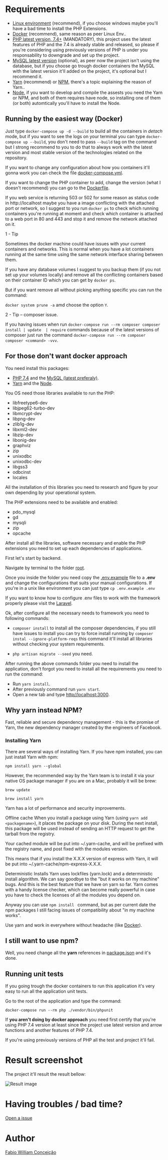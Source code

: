 # Requirements

- [Linux environment](https://www.linux.org/) (recommend), if you choose windows maybe you'll have a bad time to install the PHP Extensions.
- [Docker](https://www.docker.com/) (recommend), same reason as peer Linux Env..
- [PHP latest version, 7.4+](https://www.php.net/) (MANDATORY), this project uses the latest features of PHP and the 7.4 is already stable and released, so please 
if you're considering using previously versions of PHP is under you responsability to downgrade and set up the project.
- [MySQL latest version](https://www.mysql.com/) (optional), as peer now the project isn't using the database, but if you choose go trough docker containers the MySQL with the latest version it'll added on the project, it's optional but I recommend it.
- [Yarn](https://yarnpkg.com/lang/en/) (recommend) or [NPM](https://www.npmjs.com/), there's a topic explaining the reason of Yarn..
- [Node](https://nodejs.org/en/), if you want to develop and compile the assests you need the Yarn or NPM, and both of them requires have node, so installing one of them (or both) automtically you'll have to install the Node.

## Running by the easiest way (Docker)

Just type ```docker-compose up -d --build``` to build all the containers 
in *detach* mode, but if you want to see the logs on your terminal you can type 
``docker-compose up --build``, you don't need to pass ```--build``` tag on the command
but I strong recommend to you to do that 
to always work with the latest version and most stable version of the technologies 
related on the repository.

If you want to change any configuration about how you containers it'll gonna work you can 
check the file [docker-compose.yml](./docker-compose.yml).

If you want to change the PHP container to add, change the version (what I doesn't recommend)
you can go to the [Dockerfile](./docker/php/Dockerfile).

If you web service is returning 503 or 502 for some reason 
as status code in http://localhost maybe you have a image 
conflicting with the attached port or network, so I suggest to you 
run ```docker ps``` to check which running containers 
you're running at moment and 
check which container is attached to a web port in 80 and 443 and stop 
it and remove the network attached on it.

1 - Tip

Sometimes the docker machine could have issues with your current containers and networks. 
This is normal when you have a lot containers running at the same time using the same
network interface sharing between them.

 
If you have any database volumes I suggest to you backup them (if you not set up 
your volumes locally) and remove all the conflicting containers based on their container
ID which you can get by ``docker ps``.

But if you want remove all without picking anything specific you can run the command:

```docker system prune -a``` amd choose the option `Y`.

2 - Tip – composer issue.

If you having issues when run ``docker-compose run --rm composer composer install | update 
| require`` commands because of the latest versions of composer just run the command 
``docker-compose run --rm composer composer <command> -vvv``.

## For those don't want docker approach

You need install this packages:
- [PHP 7.4](php.net) and the 
[MySQL (latest preferaly)](https://www.mysql.com/).
- [Yarn](https://yarnpkg.com/lang/en/) and the 
[Node](https://nodejs.org/en/).

You OS need those libraries available to run the PHP:
- libfreetype6-dev
- libjpeg62-turbo-dev
- libmcrypt-dev
- libpng-dev
- zlib1g-dev
- libxml2-dev
- libzip-dev
- libonig-dev
- graphviz
- zip
- unixodbc
- unixodbc-dev
- libgss3
- odbcinst
- locales

All the installation of this libraries you need to research and figure by your own 
depending by your operational system.

The PHP extensions need to be available and enabled:
- pdo_mysql
- gd
- mysqli
- zip 
- opcache

After install all the libraries, software necessary and enable the PHP extensions you 
 need to set up each dependencies of applications.

First let's start by backend.


Navigate by terminal to the folder [root](./).

Once you inside the folder you need copy the [.env.example](.env.example) file 
to a **.env** and change the configurations that suits your manual configurations. 
If you're in a unix like environment you can just type ``cp .env.example .env``

If you want to know how to configure .env files to work with the framework properly
please visit the [Laravel](https://laravel.com/).

Ok, after configure all the necessary needs to framework you need to following 
commands:

- ```composer install``` to install all the composer dependencies, if you still have 
issues to install you can try to force install running by ``composer instal --ignore-platform-reqs``
this command it'll install all libraries without checking your system requirements.

- ```php artisan migrate --seed``` you need.   

After running the above commands folder you need to 
install the  application, don't forgot you need to 
install all the requirements you need to run the command:

- Run ``yarn install``.
- After previously command run ``yarn start``.
- Open a new tab and type [http//localhost:3000](http://localhost:3000).

## Why yarn instead NPM?

Fast, reliable and secure dependency management - this is the promise of Yarn, 
the new dependency manager created by the engineers of Facebook.

### Installing Yarn
There are several ways of installing Yarn. If you have npm 
installed, you can just install Yarn with npm:

```npm install yarn --global```

However, the recommended way by the Yarn team is to install it 
via your native OS package manager 
if you are on a Mac, probably it will be brew:

```brew update```

```brew install yarn```

Yarn has a lot of performance and security improvements. 

Offline cache
When you install a package using Yarn (using ``yarn add <packagename>``), 
it places the package on your disk. 
During the next install, this package will be used instead of 
sending an HTTP request to get the tarball from the registry.

Your cached module will be put into ~/.yarn-cache, 
and will be prefixed with the registry name, and post fixed with the modules version.

This means that if you install the X.X.X version of express with Yarn, 
it will be put into ~/.yarn-cache/npm-express-X.X.X.

Deterministic Installs
Yarn uses lockfiles (yarn.lock) and a deterministic install algorithm. 
We can say goodbye to the "but it works on my machine" bugs. 
And this is the best feature that we 
have on yarn so far.
Yarn comes with a handy license checker, which can become really powerful 
in case you have to check the licenses of all the modules you depend on.

Anyway you can use ``npm install `` command, but as per current date
the npm packages I still facing issues of compatibility about "in my machine works".

Use yarn and work in everywhere without headache (like [Docker](https://docker.com)). 

## I still want to use npm?


Well, you need change all the **yarn**  references in [package.json](./package.json) and 
it's done.

## Running unit tests

If you going trough the docker containers to run this application 
it's very easy to run all the application unit tests.

Go to the root of the application and type the command: 

``docker-compose run --rm php ./vendor/bin/phpunit``

If **you aren't doing by docker approach** you need first
certify that you're using PHP 7.4 version at least since the 
project use latest version and arrow functions and another features of
PHP 7.4.

If you're using previously versions of PHP all the test and project
it'll fail. 

# Result screenshot

The project it'll result the result bellow:

![Result image](./result.png)

# Having troubles / bad time?

[Open a issue](https://github.com/Messhias/temper/issues/new)

# Author

[Fabio William Conceição](https://github.com/messhias)

